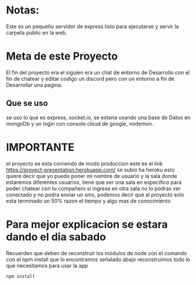 # Notas:

Este es un pequeño servidor de express listo para ejecutarse y servir la carpeta public en la web.

# Meta de este Proyecto

El fin del proyecto era el siguien era un chat de  entorno de Desarrollo con el fin de chatear y editar codigo 
un discord pero con un entorno a fin de Desarrollar una pagina.
## Que se uso
se uso lo que es express, socket.io, se estaria usando una base de Datos en mongoDb y un login con console.cloud de google, nodemon.

# IMPORTANTE

el proyecto se esta corriendo de modo produccion este es el link
https://proyect-presentation.herokuapp.com/
se subio ha heroku esto quiere decir que yo puedo poner mi nombre de usuario y la sala donde estaremos diferentes usuarios, tiene que ser una sala en especifico para poder chatear con tu compañero si ingresa en otra sala no lo podras ver conectado y no podra enviar un sms, podemos decir que al proyecto solo esta terminado un 50% razon el tiempo y algo mas de conocimiento

# Para mejor explicacion se estara dando el dia sabado

Recuerden que deben de reconstruir los módulos de node con el comando
con el npm install que lo encontramos señalado abajo reconstruimos todo lo que necesitamos para usar la app
```
npm install
```